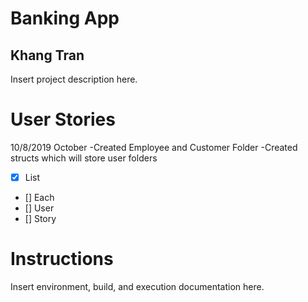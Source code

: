 # Banking App
## Khang Tran
Insert project description here.

# User Stories
10/8/2019 October 
-Created Employee and Customer Folder
-Created structs which will store user folders
- [x] List
- [] Each
- [] User
- [] Story

# Instructions
Insert environment, build, and execution documentation here.